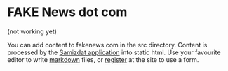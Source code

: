 # FAKE News dot com
(not working yet)

You can add content to fakenews.com in the src directory. Content is processed by the
[Samizdat application](../Samizdat/) into static html. Use your favourite editor to write
[markdown](https://en.wikipedia.org/wiki/Markdown) files,
or [register](https://fakenews.com/register/) at the site to use a form.